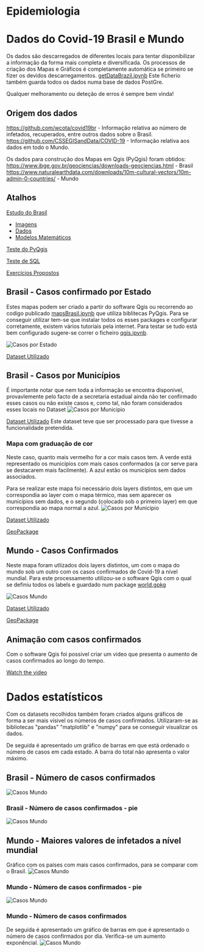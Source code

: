 ﻿# Epidemiologia 
 # Dados do Covid-19 Brasil e Mundo
 

 
Os dados são descarregados de diferentes locais para tentar disponibilizar a informação da forma mais completa e diversificada.
Os processos de criação dos Mapas e Gráficos é completamente automática se primeiro se fizer os devidos descarregamentos. [getDataBrazil.ipynb](EpidemiologiaCovid19/Andre/Covid-19Brazil/getDataBrazil.ipynb)
Este ficherio também guarda todos os dados numa base de dados PostGre.

Qualquer melhoramento ou deteção de erros é sempre bem vinda!

## Origem dos dados

https://github.com/wcota/covid19br - Informação relativa ao número de infetados, recuperados, entre outros dados sobre o Brasil.
https://github.com/CSSEGISandData/COVID-19 - Informação relativa aos dados em todo o Mundo.

Os dados para construção dos Mapas em Qgis (PyQgis) foram obtidos:
https://www.ibge.gov.br/geociencias/downloads-geociencias.html - Brasil
https://www.naturalearthdata.com/downloads/10m-cultural-vectors/10m-admin-0-countries/ - Mundo

## Atalhos
[Estudo do Brasil](Andre/Covid-19Brazil/)
- [Imagens](Andre/Covid-19Brazil/fig)
- [Dados](Andre/Covid-19Brazil/Tables)
- [Modelos Matemáticos](Andre/Covid-19Brazil/ML)

[Teste do PyQgis](Andre/qgis.ipynb)

[Teste de SQL](Andre/SQL)

[Exercícios Propostos](Andre/Exercicos)

## Brasil - Casos confirmado por Estado

Estes mapas podem ser criado a partir do software Qgis ou recorrendo ao codigo publicado [mapsBrasil.ipynb](EpidemiologiaCovid19/Andre/Covid-19Brazil/mapsBrasil.ipynb) que utiliza biblitecas PyQgis. Para se conseguir utilizar tem-se que instalar todos os esses packages e configurar corretamente, existem vários tutoriais pela internet. Para testar se tudo está bem configurado sugere-se correr o ficheiro [qgis.ipynb](EpidemiologiaCovid19/Andre/qgis.ipynb).

![Casos por Estado](https://github.com/ShadowTwin41/EpidemiologiaCovid19/blob/master/Andre/Covid-19Brazil/fig/brasilCases.png)

[Dataset Utilizado](https://github.com/ShadowTwin41/EpidemiologiaCovid19/blob/master/Andre/Covid-19Brazil/Tables/cases-brazil-total.csv)

## Brasil - Casos por Municípios
É importante notar que nem toda a informação se encontra disponível, provavlemente pelo facto de a secretaria estadual ainda não ter  confirmado esses casos ou não existe casos e, como tal, não foram considerados esses locais no Dataset
![Casos por Municipio](https://github.com/ShadowTwin41/EpidemiologiaCovid19/blob/master/Andre/Covid-19Brazil/fig/brasilCasesn.png)

[Dataset Utilizado](https://github.com/ShadowTwin41/EpidemiologiaCovid19/blob/master/Andre/Covid-19Brazil/Tables/cases-cities.csv)
Este dataset teve que ser processado para que tivesse a funcionalidade pretendida.

### Mapa com graduação de cor
Neste caso, quanto mais vermelho for a cor mais casos tem. A verde está representado os municípios com mais casos conformados (a cor serve para se destacarem mais facilmente). A azul estão os municípios sem dados associados.

Para se realizar este mapa foi necessário dois layers distintos, em que um correspondia ao layer com o mapa térmico, mas sem aparecer os municípios sem dados, e o segundo (colocado sob o primeiro layer) em que correspondia ao mapa normal a azul.
![Casos por Municipio](https://github.com/ShadowTwin41/EpidemiologiaCovid19/blob/master/Andre/Covid-19Brazil/fig/brasiloverlayer.png)

[Dataset Utilizado](https://github.com/ShadowTwin41/EpidemiologiaCovid19/blob/master/Andre/Covid-19Brazil/Tables/cases-cities.csv)

[GeoPackage](https://github.com/ShadowTwin41/EpidemiologiaCovid19/blob/master/Andre/Covid-19Brazil/Tables/brasil.gpkg)

## Mundo - Casos Confirmados
Neste mapa foram utlizados dois layers distintos, um com o mapa do mundo sob um outro com os casos confirmados de Covid-19 a nível mundial. Para este processamento utilizou-se o software Qgis com o qual se definiu todos os labels e guardado num package [world.gpkg](https://github.com/ShadowTwin41/EpidemiologiaCovid19/blob/master/Andre/Covid-19Brazil/Tables/world.gpkg)

![Casos Mundo](https://github.com/ShadowTwin41/EpidemiologiaCovid19/blob/master/Andre/Covid-19Brazil/fig/worldCases.png)


[Dataset Utilizado](https://github.com/ShadowTwin41/EpidemiologiaCovid19/blob/master/Andre/Covid-19Brazil/Tables/cases_country.csv)

[GeoPackage](https://github.com/ShadowTwin41/EpidemiologiaCovid19/blob/master/Andre/Covid-19Brazil/Tables/world.gpkg)



## Animação com casos confirmados 
Com o software Qgis foi possivel criar um video que presenta o aumento de casos confirmados ao longo do tempo.

[Watch the video](https://github.com/ShadowTwin41/EpidemiologiaCovid19/blob/master/Andre/Covid-19Brazil/fig/bandicam%202020-05-12%2017-02-45-285.mp4)


# Dados estatísticos

Com os datasets recolhidos também foram criados alguns gráficos de forma a ser mais visivel os números de casos confirmados. Utilizaram-se as bibliotecas "pandas" "matplotlib" e "numpy" para se conseguir visualizar os dados.

De seguida é apresentado um gráfico de barras em que está ordenado o número de casos em cada estado. A barra do total não apresenta o valor máximo.

## Brasil - Número de casos confirmados
![Casos Mundo](https://github.com/ShadowTwin41/EpidemiologiaCovid19/blob/master/Andre/Covid-19Brazil/fig/numberCases.jpg)

### Brasil - Número de casos confirmados - pie
![Casos Mundo](https://github.com/ShadowTwin41/EpidemiologiaCovid19/blob/master/Andre/Covid-19Brazil/fig/pieBrasil.jpg)

## Mundo - Maiores valores de infetados a nível mundial
Gráfico com os países com mais casos confirmados, para se comparar com o Brasil.
![Casos Mundo](https://github.com/ShadowTwin41/EpidemiologiaCovid19/blob/master/Andre/Covid-19Brazil/fig/worldnumberCases.jpg)

### Mundo - Número de casos confirmados - pie
![Casos Mundo](https://github.com/ShadowTwin41/EpidemiologiaCovid19/blob/master/Andre/Covid-19Brazil/fig/pie.jpg)

### Mundo - Número de casos confirmados
De seguida é apresentado um gráfico de barras em que é apresentado o número de casos confirmados por dia. Verifica-se um aumento exponêncial.
![Casos Mundo](https://github.com/ShadowTwin41/EpidemiologiaCovid19/blob/master/Andre/Covid-19Brazil/fig/world_number_cases.jpg)


